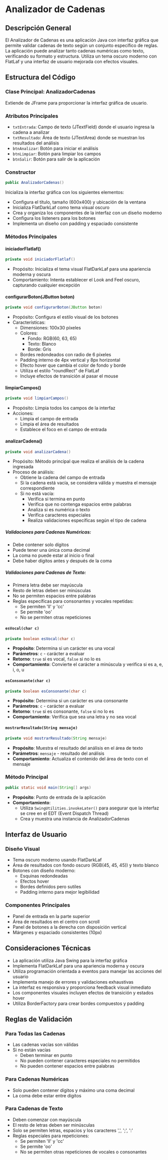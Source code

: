 # Analizador de Cadenas

## Descripción General
El Analizador de Cadenas es una aplicación Java con interfaz gráfica que permite validar cadenas de texto según un conjunto específico de reglas. La aplicación puede analizar tanto cadenas numéricas como texto, verificando su formato y estructura. Utiliza un tema oscuro moderno con FlatLaf y una interfaz de usuario mejorada con efectos visuales.

## Estructura del Código

### Clase Principal: AnalizadorCadenas
Extiende de JFrame para proporcionar la interfaz gráfica de usuario.

### Atributos Principales
- `txtEntrada`: Campo de texto (JTextField) donde el usuario ingresa la cadena a analizar
- `txtResultado`: Área de texto (JTextArea) donde se muestran los resultados del análisis
- `btnAnalizar`: Botón para iniciar el análisis
- `btnLimpiar`: Botón para limpiar los campos
- `btnSalir`: Botón para salir de la aplicación

### Constructor
```java
public AnalizadorCadenas()
```
Inicializa la interfaz gráfica con los siguientes elementos:
- Configura el título, tamaño (600x400) y ubicación de la ventana
- Inicializa FlatDarkLaf como tema visual oscuro
- Crea y organiza los componentes de la interfaz con un diseño moderno
- Configura los listeners para los botones
- Implementa un diseño con padding y espaciado consistente

### Métodos Principales

#### iniciadorFlatlaf()
```java
private void iniciadorFlatlaf()
```
- Propósito: Inicializa el tema visual FlatDarkLaf para una apariencia moderna y oscura
- Comportamiento: Intenta establecer el Look and Feel oscuro, capturando cualquier excepción

#### configurarBoton(JButton boton)
```java
private void configurarBoton(JButton boton)
```
- Propósito: Configura el estilo visual de los botones
- Características:
  - Dimensiones: 100x30 píxeles
  - Colores: 
    - Fondo: RGB(60, 63, 65)
    - Texto: Blanco
    - Borde: Gris
  - Bordes redondeados con radio de 6 píxeles
  - Padding interno de 4px vertical y 8px horizontal
  - Efecto hover que cambia el color de fondo y borde
  - Utiliza el estilo "roundRect" de FlatLaf
  - Incluye efectos de transición al pasar el mouse

#### limpiarCampos()
```java
private void limpiarCampos()
```
- Propósito: Limpia todos los campos de la interfaz
- Acciones:
  - Limpia el campo de entrada
  - Limpia el área de resultados
  - Establece el foco en el campo de entrada

#### analizarCadena()
```java
private void analizarCadena()
```
- Propósito: Método principal que realiza el análisis de la cadena ingresada
- Proceso de análisis:
  - Obtiene la cadena del campo de entrada
  - Si la cadena está vacía, se considera válida y muestra el mensaje correspondiente
  - Si no está vacía:
    - Verifica si termina en punto
    - Verifica que no contenga espacios entre palabras
    - Analiza si es numérica o texto
    - Verifica caracteres especiales
    - Realiza validaciones específicas según el tipo de cadena

##### Validaciones para Cadenas Numéricas:
- Debe contener solo dígitos
- Puede tener una única coma decimal
- La coma no puede estar al inicio o final
- Debe haber dígitos antes y después de la coma

##### Validaciones para Cadenas de Texto:
- Primera letra debe ser mayúscula
- Resto de letras deben ser minúsculas
- No se permiten espacios entre palabras
- Reglas específicas para consonantes y vocales repetidas:
  - Se permiten 'll' y 'cc'
  - Se permite 'oo'
  - No se permiten otras repeticiones

#### `esVocal(char c)`
```java
private boolean esVocal(char c)
```
- **Propósito**: Determina si un carácter es una vocal
- **Parámetros**: `c` - carácter a evaluar
- **Retorno**: `true` si es vocal, `false` si no lo es
- **Comportamiento**: Convierte el carácter a minúscula y verifica si es a, e, i, o, u

#### `esConsonante(char c)`
```java
private boolean esConsonante(char c)
```
- **Propósito**: Determina si un carácter es una consonante
- **Parámetros**: `c` - carácter a evaluar
- **Retorno**: `true` si es consonante, `false` si no lo es
- **Comportamiento**: Verifica que sea una letra y no sea vocal

#### `mostrarResultado(String mensaje)`
```java
private void mostrarResultado(String mensaje)
```
- **Propósito**: Muestra el resultado del análisis en el área de texto
- **Parámetros**: `mensaje` - resultado del análisis
- **Comportamiento**: Actualiza el contenido del área de texto con el mensaje

### Método Principal
```java
public static void main(String[] args)
```
- **Propósito**: Punto de entrada de la aplicación
- **Comportamiento**: 
  - Utiliza `SwingUtilities.invokeLater()` para asegurar que la interfaz se cree en el EDT (Event Dispatch Thread)
  - Crea y muestra una instancia de AnalizadorCadenas

## Interfaz de Usuario

### Diseño Visual
- Tema oscuro moderno usando FlatDarkLaf
- Área de resultados con fondo oscuro (RGB(45, 45, 45)) y texto blanco
- Botones con diseño moderno:
  - Esquinas redondeadas
  - Efectos hover
  - Bordes definidos pero sutiles
  - Padding interno para mejor legibilidad

### Componentes Principales
- Panel de entrada en la parte superior
- Área de resultados en el centro con scroll
- Panel de botones a la derecha con disposición vertical
- Márgenes y espaciado consistentes (10px)

## Consideraciones Técnicas
- La aplicación utiliza Java Swing para la interfaz gráfica
- Implementa FlatDarkLaf para una apariencia moderna y oscura
- Utiliza programación orientada a eventos para manejar las acciones del usuario
- Implementa manejo de errores y validaciones exhaustivas
- La interfaz es responsiva y proporciona feedback visual inmediato
- Los componentes visuales incluyen efectos de transición y estados hover
- Utiliza BorderFactory para crear bordes compuestos y padding

## Reglas de Validación

### Para Todas las Cadenas
- Las cadenas vacías son válidas
- Si no están vacías
  - Deben terminar en punto
  - No pueden contener caracteres especiales no permitidos
  - No pueden contener espacios entre palabras

### Para Cadenas Numéricas
- Solo pueden contener dígitos y máximo una coma decimal
- La coma debe estar entre dígitos

### Para Cadenas de Texto
- Deben comenzar con mayúscula
- El resto de letras deben ser minúsculas
- Solo se permiten letras, espacios y los caracteres ',', ';', ':'
- Reglas especiales para repeticiones:
  - Se permiten 'll' y 'cc'
  - Se permite 'oo'
  - No se permiten otras repeticiones de vocales o consonantes
